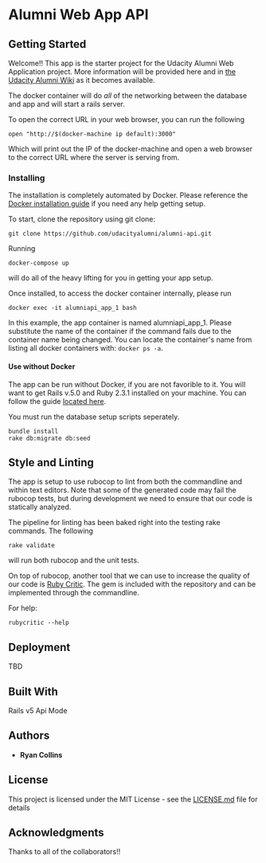 # Alumni Web App API

## Getting Started
Welcome!!  This app is the starter project for the Udacity Alumni Web Application project.  More information will be provided here and in [the Udacity Alumni Wiki](https://github.com/udacityalumni/resources/wiki) as it becomes available.

The docker container will do _all_ of the networking between the database and app and will start a rails server.

To open the correct URL in your web browser, you can run the following

```
open "http://$(docker-machine ip default):3000"
```

Which will print out the IP of the docker-machine and open a web browser to the correct URL where the server is serving from.

### Installing
The installation is completely automated by Docker.  Please reference the [Docker installation guide](https://docs.docker.com/engine/installation/) if you need any help getting setup.

To start, clone the repository using git clone:
```
git clone https://github.com/udacityalumni/alumni-api.git
```

Running
```
docker-compose up
```
will do all of the heavy lifting for you in getting your app setup.

Once installed, to access the docker container internally, please run
```
docker exec -it alumniapi_app_1 bash
```

In this example, the app container is named alumniapi_app_1.  Please substitute the name of the container if the command fails due to the container name being changed. You can locate the container's name from listing all docker containers with:  `docker ps -a`.

#### Use without Docker
The app can be run without Docker, if you are not favorible to it.  You will want to get Rails v.5.0 and Ruby 2.3.1 installed on your machine.  You can follow the guide [located here](http://railsapps.github.io/installing-rails.html).

You must run the database setup scripts seperately.  

```
bundle install
rake db:migrate db:seed
```

## Style and Linting
The app is setup to use rubocop to lint from both the commandline and within text editors.  Note that some of the generated code may fail the rubocop tests, but during development we need to ensure that our code is statically analyzed.

The pipeline for linting has been baked right into the testing rake commands.
The following
```
rake validate
```

will run both rubocop and the unit tests.

On top of rubocop, another tool that we can use to increase the quality of our code is [Ruby Critic](https://github.com/whitesmith/rubycritic#getting-started).  The gem is included with the repository and can be implemented through the commandline.

For help:
```
rubycritic --help
```

## Deployment
TBD

## Built With
Rails v5 Api Mode

## Authors

* **Ryan Collins**

## License

This project is licensed under the MIT License - see the [LICENSE.md](LICENSE.md) file for details

## Acknowledgments
Thanks to all of the collaborators!!

